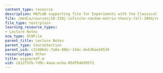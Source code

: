 ```yaml
---
content_type: resource
description: MATLAB supporting file for Experiments with the Classical Ensembles.
file: /media/courses/18-338j-infinite-random-matrix-theory-fall-2004/c612f5fb7d9c4aaaecba05df64b99573_wigneredf.m
file_type: text/plain
learning_resource_types:
- Lecture Notes
ocw_type: OCWFile
parent_title: Lecture Notes
parent_type: CourseSection
parent_uid: c32406dc-7a0a-88bc-244c-de436ae34539
resourcetype: Other
title: wigneredf.m
uid: c612f5fb-7d9c-4aaa-ecba-05df64b99573
---
```

